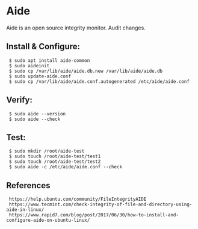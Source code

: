 Aide
=====

Aide is an open source integrity monitor. Audit changes. 

Install & Configure:
---------------------

     $ sudo apt install aide-common
     $ sudo aideinit
     $ sudo cp /var/lib/aide/aide.db.new /var/lib/aide/aide.db
     $ sudo update-aide.conf
     $ sudo cp /var/lib/aide/aide.conf.autogenerated /etc/aide/aide.conf
  
Verify:
-------

     $ sudo aide --version
     $ sudo aide --check

Test:
------

     $ sudo mkdir /root/aide-test
     $ sudo touch /root/aide-test/test1
     $ sudo touch /root/aide-test/test2
     $ sudo aide -c /etc/aide/aide.conf --check

References
----------

     https://help.ubuntu.com/community/FileIntegrityAIDE
     https://www.tecmint.com/check-integrity-of-file-and-directory-using-aide-in-linux/
     https://www.rapid7.com/blog/post/2017/06/30/how-to-install-and-configure-aide-on-ubuntu-linux/